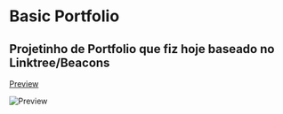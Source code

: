 # Basic Portfolio

## Projetinho de Portfolio que fiz hoje baseado no Linktree/Beacons


[Preview](https://malcoon.github.io/Basic-Portfolio/)

![Preview](https://i.imgur.com/uKrt3Sj.png)
